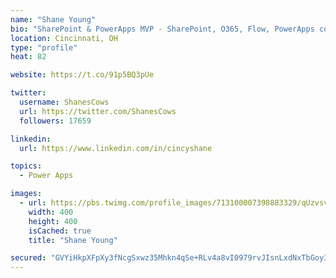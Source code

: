 ```yaml
---
name: "Shane Young"
bio: "SharePoint & PowerApps MVP - SharePoint, O365, Flow, PowerApps consulting? @PowerApps911 | Pure Snark? You found it."
location: Cincinnati, OH
type: "profile"
heat: 82

website: https://t.co/91p5BQ3pUe

twitter:
  username: ShanesCows
  url: https://twitter.com/ShanesCows
  followers: 17659

linkedin:
  url: https://www.linkedin.com/in/cincyshane

topics:
  - Power Apps

images:
  - url: https://pbs.twimg.com/profile_images/713100007398883329/qUzvsvQ3_400x400.jpg
    width: 400
    height: 400
    isCached: true
    title: "Shane Young"

secured: "GVYiHkpXFpXy3fNcgSxwz35Mhkn4qSe+RLv4a8vI0979rvJIsnLxdNxTbGoy3qBL3lV3AfMBA9NVADxqmv49NFhujf76GxH4QD7Tsd3oI47zgaO5XF8PFvGVBJG5PO1teZZqf3fPXHwteje/P0ossWmj0+SdTKqMu48A7TteRzteCnQMmaHMqECxsNLfBtJIU2qYdrQyUdT1FtqUH9zQU2CBmx98DGAgUN3Z5Mk1reWWce/9Gy6MKWNu2ajzxefzLIzcKv2xX0AINAR7MCZZJeZiq8lKiJ1Jip3rS8kFSLnb/yfAO/0V9GCQFSvih7ucOrajvzmcSnas06gXaeh94L0cpFTyllHw83v7UFRLRIiq1RWT4rBxE/QSMp6alZtEF0Y2fEQz+6OtsRNsn8deaajldUUECFLzlsseVKTkDis=;3yLQcYy+ebaGRY85K0pkPg=="
---
```


